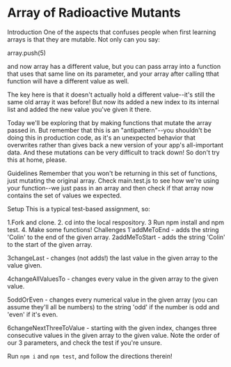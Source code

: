 # Array of Radioactive Mutants

Introduction
One of the aspects that confuses people when first learning arrays is that they are mutable. Not only can you say:

array.push(5)

and now array has a different value, but you can pass array into a function that uses that same line on its parameter, and your array after calling tthat function will have a different value as well.

The key here is that it doesn't actually hold a different value--it's still the same old array it was before! But now its added a new index to its internal list and added the new value you've given it there.

Today we'll be exploring that by making functions that mutate the array passed in. But remember that this is an "antipattern"--you shouldn't be doing this in production code, as it's an unexpected behavior that overwrites rather than gives back a new version of your app's all-important data. And these mutations can be very difficult to track down! So don't try this at home, please.

Guidelines
Remember that you won't be returning in this set of functions, just mutating the original array. Check main.test.js to see how we're using your function--we just pass in an array and then check if that array now contains the set of values we expected.

Setup
This is a typical test-based assignment, so:

1.Fork and clone.
2. cd into the local respository.
3   Run npm install and npm test.
4. Make some functions!
Challenges
1`addMeToEnd - adds the string 'Colin' to the end of the given array.
2addMeToStart - adds the string 'Colin' to the start of the given array.

3changeLast - changes (not adds!) the last value in the given array to the value given.

4changeAllValuesTo - changes every value in the given array to the given value.

5oddOrEven - changes every numerical value in the given array (you can assume they'll all be numbers) to the string 'odd' if the number is odd and 'even' if it's even.

6changeNextThreeToValue - starting with the given index, changes three consecutive values in the given array to the given value. Note the order of our 3 parameters, and check the test if you're unsure.

Run `npm i` and `npm test`, and follow the directions therein!